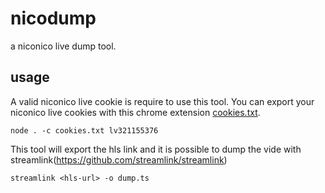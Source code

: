 # nicodump
a niconico live dump tool.

## usage

A valid niconico live cookie is require to use this tool. You can export your niconico live cookies with this chrome extension [cookies.txt](https://chrome.google.com/webstore/detail/njabckikapfpffapmjgojcnbfjonfjfg). 

```
node . -c cookies.txt lv321155376 
```

This tool will export the hls link and it is possible to dump the vide with streamlink(https://github.com/streamlink/streamlink)

```
streamlink <hls-url> -o dump.ts
```